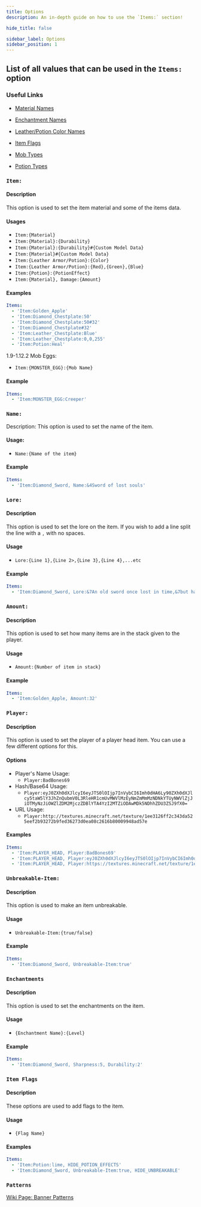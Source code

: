 ```yaml
---
title: Options
description: An in-depth guide on how to use the `Items:` section!

hide_title: false

sidebar_label: Options
sidebar_position: 1
---
```

## List of all values that can be used in the `Items:` option

### Useful Links
* [Material Names](https://jd.papermc.io/paper/1.21.3/org/bukkit/Material.html)

* [Enchantment Names](https://jd.papermc.io/paper/1.21.3/org/bukkit/enchantments/Enchantment.html) 
* [Leather/Potion Color Names](https://jd.papermc.io/paper/1.21.3/org/bukkit/Color.html)
* [Item Flags](https://jd.papermc.io/paper/1.21.3/org/bukkit/inventory/ItemFlag.html)
* [Mob Types](https://jd.papermc.io/paper/1.21.3/org/bukkit/entity/EntityType.html)
* [Potion Types](https://jd.papermc.io/paper/1.21.3/org/bukkit/potion/PotionType.html)

### `Item:`
#### Description
This option is used to set the item material and some of the items data.

#### Usages
- `Item:{Material}`
- `Item:{Material}:{Durability}`
- `Item:{Material}:{Durability}#{Custom Model Data}`
- `Item:{Material}#{Custom Model Data}`
- `Item:{Leather Armor/Potion}:{Color}`
- `Item:{Leather Armor/Potion}:{Red},{Green},{Blue}`
- `Item:{Potion}:{PotionEffect}`
- `Item:{Material}, Damage:{Amount}`

#### Examples
```yaml
Items:
  - 'Item:Golden_Apple'
  - 'Item:Diamond_Chestplate:50'
  - 'Item:Diamond_Chestplate:50#32'
  - 'Item:Diamond_Chestplate#32'
  - 'Item:Leather_Chestplate:Blue'
  - 'Item:Leather_Chestplate:0,0,255'
  - 'Item:Potion:Heal'
```

1.9-1.12.2 Mob Eggs:
- `Item:{MONSTER_EGG}:{Mob Name}`

#### Example
```yaml
Items:
  - 'Item:MONSTER_EGG:Creeper'
```

### `Name:`
Description:
This option is used to set the name of the item.

#### Usage:
- `Name:{Name of the item}`

#### Example
```yaml
Items:
  - 'Item:Diamond_Sword, Name:&4Sword of lost souls'
```

### `Lore:`
#### Description
This option is used to set the lore on the item. If you wish to add a line split the line with a `,` with no spaces. 

#### Usage
- `Lore:{Line 1},{Line 2>,{Line 3},{Line 4},...etc`

#### Example
```yaml
Items:
  - 'Item:Diamond_Sword, Lore:&7An old sword once lost in time,&7but has now been found and,&7is eager for battle.'
```

### `Amount:`
#### Description
This option is used to set how many items are in the stack given to the player.

#### Usage
- `Amount:{Number of item in stack}`

#### Example
```yaml
Items:
  - 'Item:Golden_Apple, Amount:32'
```

### `Player:`
#### Description
This option is used to set the player of a player head item. You can use a few different options for this.

#### Options
- Player's Name Usage:
    - `Player:BadBones69`
- Hash/Base64 Usage:
    - `Player:eyJ0ZXh0dXJlcyI6eyJTS0lOIjp7InVybCI6Imh0dHA6Ly90ZXh0dXJlcy5taW5lY3JhZnQubmV0L3RleHR1cmUvMWVlMzEyNmZmMmMzNDNkYTUyNWVlZjJiOTMyNzJiOWZlZDM2MjczZDBlYTA4YzI2MTZiODAwMDk5NDhhZDU3ZSJ9fX0=`
- URL Usage:
    - `Player:http://textures.minecraft.net/texture/1ee3126ff2c343da525eef2b93272b9fed36273d0ea08c2616b80009948ad57e`

#### Examples
```yaml
Items:
  - 'Item:PLAYER_HEAD, Player:BadBones69'
  - 'Item:PLAYER_HEAD, Player:eyJ0ZXh0dXJlcyI6eyJTS0lOIjp7InVybCI6Imh0dHA6Ly90ZXh0dXJlcy5taW5lY3JhZnQubmV0L3RleHR1cmUvMWVlMzEyNmZmMmMzNDNkYTUyNWVlZjJiOTMyNzJiOWZlZDM2MjczZDBlYTA4YzI2MTZiODAwMDk5NDhhZDU3ZSJ9fX0='
  - 'Item:PLAYER_HEAD, Player:https://textures.minecraft.net/texture/1ee3126ff2c343da525eef2b93272b9fed36273d0ea08c2616b80009948ad57e'
```

### `Unbreakable-Item:`
#### Description
This option is used to make an item unbreakable.

#### Usage
- `Unbreakable-Item:{true/false}`

#### Example
```yaml
Items:
  - 'Item:Diamond_Sword, Unbreakable-Item:true'
```

### `Enchantments`
#### Description
This option is used to set the enchantments on the item.

#### Usage
- `{Enchantment Name}:{Level}`

#### Example
```yaml
Items:
  - 'Item:Diamond_Sword, Sharpness:5, Durability:2'
```

### `Item Flags`
#### Description
These options are used to add flags to the item.

#### Usage
- `{Flag Name}`

#### Examples
```yaml
Items:
  - 'Item:Potion:lime, HIDE_POTION_EFFECTS'
  - 'Item:Diamond_Sword, Unbreakable-Item:true, HIDE_UNBREAKABLE'
```

### `Patterns`
[Wiki Page: Banner Patterns](items/shields-banners.md)